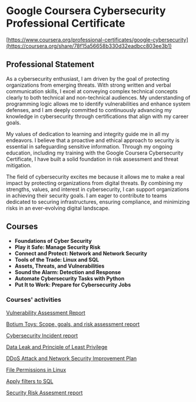 # Google Coursera Cybersecurity Professional Certificate

[https://www.coursera.org/professional-certificates/google-cybersecurity](https://coursera.org/share/78f15a56658b330d32eadbcc803ee3b1)


## Professional Statement

As a cybersecurity enthusiast, I am driven by the goal of protecting organizations from emerging threats. With strong written and verbal communication skills, I excel at conveying complex technical concepts clearly to both technical and non-technical audiences. My understanding of programming logic allows me to identify vulnerabilities and enhance system defenses, and I am deeply committed to continuously advancing my knowledge in cybersecurity through certifications that align with my career goals.

My values of dedication to learning and integrity guide me in all my endeavors. I believe that a proactive and ethical approach to security is essential in safeguarding sensitive information. Through my ongoing education, including my training with the Google Coursera Cybersecurity Certificate, I have built a solid foundation in risk assessment and threat mitigation.

The field of cybersecurity excites me because it allows me to make a real impact by protecting organizations from digital threats. By combining my strengths, values, and interest in cybersecurity, I can support organizations in achieving their security goals. I am eager to contribute to teams dedicated to securing infrastructures, ensuring compliance, and minimizing risks in an ever-evolving digital landscape.

## Courses

- **Foundations of Cyber Security**
- **Play it Safe: Manage Security Risk**
- **Connect and Protect: Network and Network Security**
- **Tools of the Trade: Linux and SQL**
- **Assets, Threats, and Vulnerabilities**
- **Sound the Alarm: Detection and Response**
- **Automate Cybersecurity Tasks with Python**
- **Put It to Work: Prepare for Cybersecurity Jobs**

### Courses' activities
<a href="https://github.com/KevinContrers/VulnerabilityAssess">Vulnerability Assessment Report </a>

<a href="https://github.com/KevinContrers/Botium-Toys">Botium Toys: Scope, goals, and risk assessment
report </a>

<a href="https://github.com/KevinContrers/Incident-Report">Cybersecurity Incident report </a>

<a href="https://github.com/KevinContrers/Data-Leak">Data Leak and Principle of Least Privilege</a>

<a href="https://github.com/KevinContrers/Cybersecurity-Analysis">DDoS Attack and Network Security Improvement Plan</a>

<a href="https://github.com/KevinContrers/File-Permission">File Permissions in Linux</a>

<a href="https://github.com/KevinContrers/SQL-Filtering">Apply filters to SQL</a>

<a href="https://github.com/KevinContrers/Risk-Report">Security Risk Assesment report</a>
